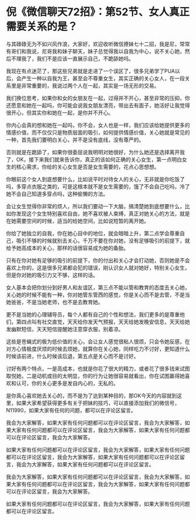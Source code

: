 # 倪《微信聊天72招》：第52节、女人真正需要关系的是？

与其碌碌无为不如兴风作浪，大家好，欢迎收听微信撩妹七十二招，我是尼，常常有哥们和我说，尼哥我和妹子聊天，妹子总觉得我以自我为中心，说不关心她，然后不理我了，我们不是应该一直展示自己，不跪舔她吗。

我现在有点迷茫了，那这些兄弟就是走进了一个误区了，很多兄弟学了PUA以后，会产生一种以自我为王，甚至会不尊重女生，其实正确的关心女人，在一段关系里是非常重要的，我说过两个人在一起，其实是一场无形的交易。

我们换位思考，如果你和女的女朋友在一起，过得并不开心，甚至非常的压抑，你还愿意和她在一起吗，你可能会说我女朋友漂亮，带出去有面子，她活好让我觉得很开心，但其实你和她在一起，是你并不开心。

你内心会真的想和她在一起吗，你不会，女人也是一样，我们应该给她提供更多的情感价值，而不仅仅只是物质层面的吸引，如何提供情感价值，关心她就是常见的一种，首先我们要明白关心，并不是没有底线，没有尊严的。

否则就是在跪舔了，如果你很委屈说我明明对她很好，为什么她还是选择离开我了，OK，接下来我们就来告诉你，真正的该如何正确的关心女生，第一点明白女生的核心需求，你给的关心女生是否是女生需要的，花点心思想想。

你眼前这个女人到底想要什么，比如说平时对待女人的关心，无非就是你吃饭了吗，多穿点衣服之类的，可是这根本就不是女生需要的，饿了不会自己吃吗，冷了她不会自己知道多穿点吗，这种偷懒的方法。

会让女生觉得你非常的烦人，所以我们要动一下大脑，搞清楚她到底想要什么，比如你发现这个女生特别喜欢自由，她不喜欢被人束缚，真正对她关心的方法，就是在她需要空间的时候，适当的给她空间，比如说短暂的离开她。

你给了她独立的自我，你在她心目中的地位，就会暗暗上升，第二点学会尊重自己，吸引不够的时候就别去关心，千万不要在你对她，没有足够吸引的前提下，就给予她高成本的关心，那样的话很容易成为她的备胎。

只有在你对她有足够的吸引的前提下，你的付出和关心才会打动她，否则她是不会喜欢上你的，这是很多兄弟都会犯的错误，刚认识女人就对她好，特别关心女生，但是你对她的吸引力又不够，这样的话。

女人基本会把你划分到好男人和友谊区，第三点不能以管和教育的态度去关心她，关心她的时候不能有一种，你对她管东管西的感觉，你是关心而不是去管，不是当她爸爸，不是当她老师，也不是去教育她。

更不是当她的心理辅导员，每个人都有自己的个性和想法，我们更多的是尊重他们，第四点叫有社交直觉，天天给你发天气预报，天天给她发晚安信息，天天给她发幽默短信，天天短信提醒她注意穿衣服，别着凉。

这些是苍蝇式的极为低价值的关心，会让女人感觉很粘人很烦，只会令她反感，在对方心情极度厌烦的时候去烦她，就算你在关心她，同样吃力不讨好，更知道什么时候该前进，什么时候该后退，第五点是关心而不是讨好。

讨好有两个特点，一是高成本，也就是你花了很大的精力，或者花了很多钱来试图取悦她，二是动机或目的太明显，你的行为让她很容易就看出，你在试图赢得她喜欢和认可，你的关心更多是发自内心的，无私的。

是你真心喜欢她去关心的，而不是为了达到某种目的，那OK今天的内容就到这里，如果大家希望获得更多有关于把妹的技巧，可以直接添加我们的微信号，N11990，如果大家有任何的问题，都可以在评论区留言。

我会为大家解答，如果大家有任何问题都可以在评论区留言，我会为大家解答，如果大家有任何问题都可以在评论区留言，我会为大家解答，如果大家有任何问题都可以在评论区留言，我会为大家解答。

如果大家有任何问题都可以在评论区留言，我会为大家解答，如果大家有任何问题都可以在评论区留言，我会为大家解答，如果大家有任何问题都可以在评论区留言，我会为大家解答，如果大家有任何问题都可以在评论区留言。

我会为大家解答，如果大家有任何问题都可以在评论区留言，我会为大家解答，如果大家有任何问题都可以在评论区留言，我会为大家解答，如果大家有任何问题都可以在评论区留言，我会为大家解答。

如果大家有任何问题都可以在评论区留言，我会为大家解答，如果大家有任何问题都可以在评论区留言。
